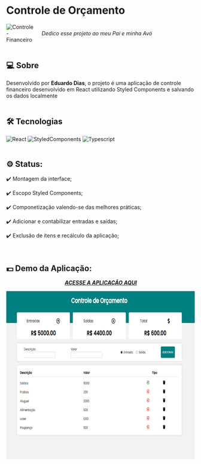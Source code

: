 # Controle de Orçamento
<img align="left" alt="Controle-Financeiro" src="https://media.giphy.com/media/72HahsJD4atSE/giphy.gif" width="75" height="75">
<br>&nbsp&nbsp&nbsp&nbsp
<i>Dedico esse projeto ao meu Pai e minha Avó</i><br><br><br>

## 💻 Sobre

Desenvolvido por <b>Eduardo Dias</b>, o projeto é uma aplicação de controle financeiro desenvolvido em React utilizando Styled Components e salvando os dados localmente <br><br>

## 🛠 Tecnologias

![React](https://img.shields.io/badge/react-%23323330.svg?style=for-the-badge&logo=react&logoColor=%23F7DF1E)
![StyledComponents](https://img.shields.io/badge/styled-components-%231572B6.svg?style=for-the-badge&logo=styled-components&logoColor=white)
![Typescript](https://img.shields.io/badge/typescript-%23E34F26.svg?style=for-the-badge&logo=typescript&logoColor=white)
<br><br>

## ⚙ Status:
 
:heavy_check_mark: Montagem da interface;
  
:heavy_check_mark: Escopo Styled Components;

:heavy_check_mark: Componetização valendo-se das melhores práticas;

:heavy_check_mark: Adicionar e contabilizar entradas e saídas;

:heavy_check_mark: Exclusão de itens e recálculo da aplicação;

<br>

##  💵 Demo da Aplicação:
<p align="center">
   &nbsp;&nbsp;  <a align="center" href="https://controle-react.vercel.app"><i><b>ACESSE A APLICAÇÃO AQUI</a> &nbsp;&nbsp;</b></i>
</p>

<p align="center">
  <img alt="Tela Netflix Clone" src="./public/imagem_2022-06-25_145905937.png" height=450/>
</p><br><br>


